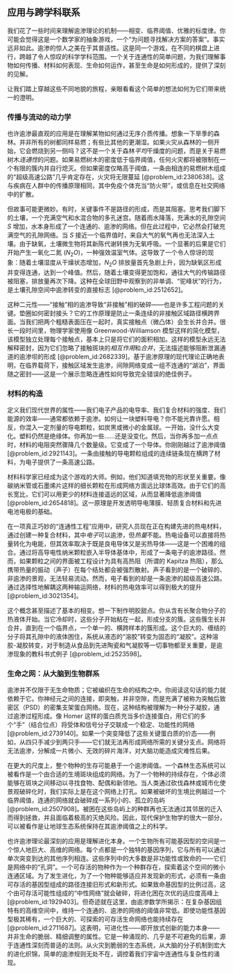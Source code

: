 ## 应用与跨学科联系

我们花了一些时间来理解逾渗理论的机制——相变、临界阈值、优雅的标度律。你可能会觉得这是一个数学家的抽象游戏，一个“为问题寻找解决方案的答案”。事实远非如此。逾渗的惊人之美在于其普适性。这是同一个游戏，在不同的棋盘上进行，跨越了令人惊叹的科学学科范围。一个关于连通性的简单问题，为我们理解事物如何传播、材料如何表现、生命如何运作，甚至生命是如何形成的，提供了深刻的见解。

让我们踏上穿越这些不同地貌的旅程，亲眼看看这个简单的想法如何为它们带来统一的澄明。

### 传播与流动的动力学

也许逾渗最直观的应用是在理解某物如何通过无序介质传播。想象一下旱季的森林。并非所有的树都同样易燃；有些比其他的更潮湿。如果火灾从森林的一侧开始，它会燃烧到另一侧吗？这不是一个关于森林*平均*干燥度的问题，而是关于易燃树木*连通性*的问题。如果易燃树木的密度低于临界阈值，任何火灾都将被限制在一个有限的簇内并自行熄灭。但如果密度仅略高于阈值，一条由相连的易燃树木组成的“超级高速公路”几乎肯定存在，火灾将无限蔓延 [@problem_id:2380638]。这与疾病在人群中的传播原理相同，其中免疫个体充当“防火带”，或信息在社交网络中的扩散。

但故事可能更微妙。有时，关键事件不是路径的形成，而是其阻塞。思考我们脚下的土壤，一个充满空气和水混合物的多孔迷宫。随着雨水降落，充满水的孔隙空间 $S$ 增加，水本身形成了一个连通的、逾渗的网络。但在此过程中，它必然会打破充满空气的孔隙网络。当 $S$ 接近一个临界值时，来自大气的氧气再也无法深入土壤。由于缺氧，土壤微生物将其新陈代谢转换为无氧呼吸。一个显著的后果是它们开始产生一氧化二氮 ($N_2O$)，一种强效温室气体。这导致了一个令人惊讶的现象：随着土壤湿度从干燥状态增加，$N_2O$ 排放量首先急剧上升，因为缺氧区形成并变得连通，达到一个峰值。然后，随着土壤变得更加饱和，通往大气的传输路径被阻塞，排放量再次下降。这种在全球田野中观察到的非单调、“驼峰状”的行为，是土壤孔隙空间中逾渗转变的直接标志 [@problem_id:2512652]。

这种二元性——“接触”相的逾渗导致“非接触”相的破碎——也是许多工程问题的关键。垫圈如何密封接头？它的工作原理是防止一条连续的非接触区域路径横跨界面。当我们把两个粗糙表面压在一起时，真实接触点（微凸体）会生长并合并。很长一段时间里，物理学家使用像 Greenwood-Williamson 模型这样的简化模型，该模型独立处理每个接触点，基本上只是将它们的面积相加。这样的模型永远无法解释密封，因为它们忽略了接触斑块的*相互作用*和*合并*，无法描述能够阻断泄漏通道的逾渗坝的形成 [@problem_id:2682339]。基于逾渗原理的现代理论正确地表明，在临界载荷下，接触区域发生逾渗，间隙网络变成一组不连通的“湖泊”，界面随之密封——这是一个展示忽略连通性如何导致完全错误的绝佳例子。

### 材料的构造

定义我们现代世界的属性——我们电子产品的电导率、我们复合材料的强度、我们能源的效率——通常都依赖于逾渗。如何让一块塑料导电？你不能光靠许愿。相反，你混入一定剂量的导电颗粒，如炭黑或微小的金属球。一开始，没什么大变化。塑料仍然是绝缘体。你再加一些……还是没变化。然后，当你再多加一点点时，材料的电阻突然骤降几个数量级。它变成了一个导体。你刚刚越过了逾渗阈值 [@problem_id:2921143]。一条由接触的导电颗粒组成的连续链条现在横跨了材料，为电子提供了一条高速公路。

材料科学家已经成为这个游戏的大师。例如，他们知道填充物的形状至关重要。像碳纳米管或石墨烯片这样的细长颗粒在形成网络方面远比球体高效。由于它们的高长宽比，它们可以用更少的材料连接遥远的区域，从而显著降低逾渗阈值 [@problem_id:2654818]。这一原理是开发透明导电薄膜、轻质复合材料和先进电池电极的基础。

在一项真正巧妙的“连通性工程”应用中，研究人员现在正在构建先进的热电材料，通过创建一种复合材料，其中*电子*可以逾渗，但*热量*不能。热电设备可以直接将热量转化为电能，但其效率取决于既是良电导体又是劣热导体——这是一个困难的组合。通过将高导电性纳米颗粒嵌入半导体基体中，形成了一条电子的逾渗路径。然而，如果颗粒之间的界面被工程设计为具有高热阻（所谓的 Kapitza 热阻），那么携带热量的振动（声子）在每个结处都会被强烈散射。声子看到的是一个破碎的、非逾渗的景观，无法轻易流动。然而，电子看到的却是一条逾渗的超级高速公路。通过选择性地解耦这两种输运网络，材料的热电效率可以得到极大的提升 [@problem_id:3021354]。

这个概念甚至描述了基本的相变。想一下制作明胶甜点。你从含有长聚合物分子的热液体开始。当它冷却时，这些分子开始粘在一起，形成分支的簇。这些簇生长并合并，直到在一个临界点，一个单一的、横跨样本的簇形成。这个巨大的、缠结的分子将其孔隙中的液体困住，系统从液态的“溶胶”转变为固态的“凝胶”。这种溶胶-凝胶转变，对于制造从食品到先进陶瓷和气凝胶等一切事物都至关重要，是逾渗现象的教科书式例子 [@problem_id:2523598]。

### 生命之网：从大脑到生物群系

逾渗并不仅限于无生命物质；它被编织在生命的结构之中。你阅读这句话的能力就依赖于它。你神经元之间的连接，即突触，并非空隙，而是充满了被称为突触后致密区（PSD）的密集支架蛋白网络。现在，这种结构被理解为一种分子凝胶，通过逾渗过程形成。像 Homer 这样的蛋白质充当多价连接蛋白，用它们的多个“手”（结合位点）将受体和信号分子交联成一个稳定、功能性的网络 [@problem_id:2739140]。如果一个突变降低了这些关键蛋白质的价态——例如，从四只手减少到两只手——它们就无法再形成网络所需的关键分支点。网络将无法逾渗，分解成一片微小、无效的碎片海洋，对大脑功能造成灾难性后果。

在更大的尺度上，整个物种的生存可能悬于一个逾渗阈值。一个森林生态系统可以被看作是一个由合适的生境斑块组成的网络。为了一个物种的持续存在，个体必须能够在斑块之间移动以寻找食物、配偶和新领地。当人类通过砍伐森林或城市化使景观破碎化时，我们实际上是在这个网络上打孔。如果被破坏的生境比例越过一个临界阈值，连通的网络就会破碎成一系列小的、孤立的岛屿 [@problem_id:2507908]。被困在这些岛屿上的种群再也无法通过其邻居的迁入而得到拯救，并且面临着极高的灭绝风险。因此，现代保护生物学的很大一部分，可以被看作是让地球生态系统保持在其逾渗阈值之上的科学。

也许逾渗理论最深刻的应用是理解进化本身。一个生物所有可能基因型的空间是一个惊人地巨大、高维的网络。每个点都是一个独特的基因序列，它与所有可以通过单次突变到达的其他序列相连。这些序列中的大多数是非功能性或致命的——它们是网络中的“孔洞”。一个可存活的物种作为一个种群存在，探索着这个空间的微小连通区域。为了发生进化，为了一个物种能够适应并发现新的形式，必须有一条由可存活的基因型组成的路径连接旧形式和新形式。如果致命基因型的比例过高，这个由可存活可能性组成的“中性网络”就会破碎，将进化困在次优的适应度高峰上 [@problem_id:1929403]。但奇迹就在这里，由逾渗数学所揭示：在复杂基因组特有的高维空间中，维持一个连通的、逾渗的网络的阈值非常低。即使功能性基因型极其稀有，一个巨大的、可探索的可存活生命网络也能持续存在 [@problem_id:2711687]。这表明，可进化性——即开放式创新的能力本身——并非生命的脆弱、精细调整的属性。它是一种涌现的、几乎是不可避免的后果，源于连通性深刻而普适的法则。从火灾到脆弱的生态系统，从大脑的分子机制到宏大的进化织锦，简单的逾渗规则无处不在，调控着我们宇宙中连通性与复杂性的涌现。